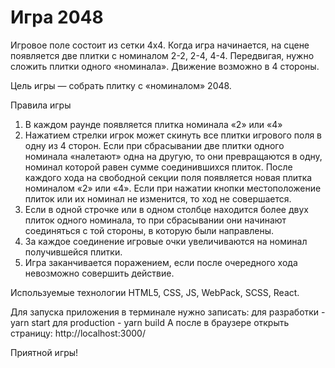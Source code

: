 # Игра 2048
Игровое поле состоит из сетки 4х4.
Когда игра начинается, на сцене появляется две плитки с номиналом 2-2, 2-4, 4-4.
Передвигая, нужно сложить плитки одного «номинала».
Движение возможно в 4 стороны.

Цель игры — собрать плитку с «номиналом» 2048.

Правила игры
1. В каждом раунде появляется плитка номинала «2»  или «4» 
2. Нажатием стрелки игрок может скинуть все плитки игрового поля в одну из 4 сторон. Если при сбрасывании две плитки одного номинала «налетают» одна на другую, то они превращаются в одну, номинал которой равен сумме соединившихся плиток. После каждого хода на свободной секции поля появляется новая плитка номиналом «2» или «4». Если при нажатии кнопки местоположение плиток или их номинал не изменится, то ход не совершается.
3. Если в одной строчке или в одном столбце находится более двух плиток одного номинала, то при сбрасывании они начинают соединяться с той стороны, в которую были направлены. 
4. За каждое соединение игровые очки увеличиваются на номинал получившейся плитки.
5. Игра заканчивается поражением, если после очередного хода невозможно совершить действие.

Используемые технологии HTML5, CSS, JS, WebPack, SCSS, React.

Для запуска приложения в терминале нужно записать:
для разработки - yarn start
для production - yarn build
  А после в браузере открыть страницу: http://localhost:3000/

  Приятной игры!


